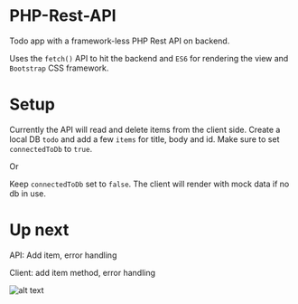 # PHP-Rest-API
Todo app with a framework-less PHP Rest API on backend.

Uses the `fetch()` API to hit the backend and `ES6` for rendering the view and `Bootstrap` CSS framework.

# Setup
Currently the API will read and delete items from the client side. 
Create a local DB `todo` and add a few `items` for title, body and id. 
Make sure to set `connectedToDb` to `true`.

Or

Keep `connectedToDb` set to `false`.
The client will render with mock data if no db in use.

# Up next
API:  Add item, error handling

Client: add item method, error handling


![alt text](https://i.imgur.com/0BLf5FX.png)

